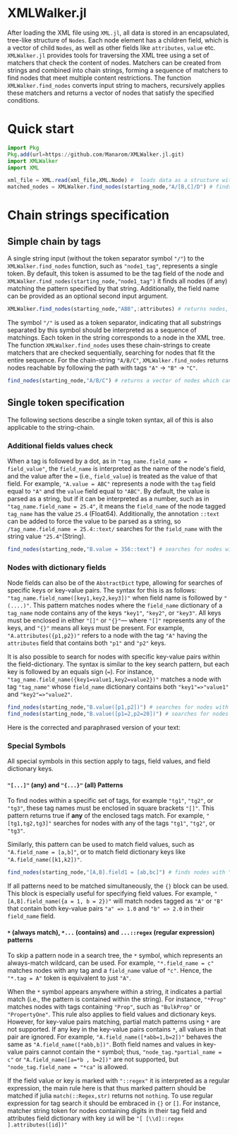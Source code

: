 # XMLWalker.jl

After loading the XML file using `XML.jl`, all data is stored in an encapsulated, tree-like structure of `Nodes`. Each node element has a children field, which is a vector of child `Nodes`, as well as other fields like `attributes`, `value` etc. `XMLWalker.jl` provides tools for traversing the XML tree using a set of matchers that check the content of nodes. Matchers can be created from strings and combined into chain strings, forming a sequence of matchers to find nodes that meet multiple content restrictions. The function `XMLWalker.find_nodes` converts input string to machers, recursively applies these matchers and returns a vector of nodes that satisfy the specified conditions.

# Quick start
```julia
import Pkg
Pkg.add(url=https://github.com/Manarom/XMLWalker.jl.git)
import XMLWalker
import XML

xml_file = XML.read(xml_file,XML.Node) #  loads data as a structure with multiple embedded nodes, root node is the `xml_file` object
matched_nodes = XMLWalker.find_nodes(starting_node,"A/[B,C]/D") # finds nodes, which match the specified path or single matching "A"=>"B"=>"D" or "A"=>"C"=>"D" route , starting_node can be the `xml_file` or any of its children
```
# Chain strings specification

## Simple chain by tags

A single string input (without the token separator symbol `"/"`) to the `XMLWalker.find_nodes` function, such as `"node1_tag"`, represents a single token. By default, this token is assumed to be the tag field of the node and  `XMLWalker.find_nodes(starting_node,"node1_tag")` it finds all nodes (if any) matching the pattern specified by that string. Additionally, the field name can be provided as an optional second input argument.
```julia
XMLWalker.find_nodes(starting_node,"ABB",:attributes) # returns nodes, that has "ABB" value of field `attributes`  
```
The symbol `"/"` is used as a token separator, indicating that all substrings separated by this symbol should be interpreted as a sequence of matchings. Each token in the string corresponds to a node in the XML tree. The function `XMLWalker.find_nodes` uses these chain-strings to create matchers that are checked sequentially, searching for nodes that fit the entire sequence. For the chain-string `"A/B/C"`, `XMLWalker.find_nodes` returns nodes reachable by following the path with tags `"A"` → `"B"` → `"C"`. 

```julia
find_nodes(starting_node,"A/B/C") # returns a vector of nodes which can be reached following the "A"->"B"->"C" chain (starting_node must has a field :tag = "A") 
```
## Single token specification

The following sections describe a single token syntax, all of this is also applicable to the string-chain.

### Additional fields values check

When a tag is followed by a dot, as in `"tag_name.field_name = field_value"`, the `field_name` is interpreted as the name of the node's field, and the value after the `=` (i.e., `field_value`) is treated as the value of that field. For example, `"A.value = ABC"` represents a node with the `tag` field equal to `"A"` and the `value` field equal to `"ABC"`. By default, the value is parsed as a string, but if it can be interpreted as a number, such as in `"tag_name.field_name = 25.4"`, it means the `field_name` of the node tagged `tag_name` has the value `25.4` (Float64). Additionally, the annotation `::text` can be added to force the value to be parsed as a string, so `/tag_name.field_name = 25.4::text/` searches for the `field_name` with the string value `"25.4"`(String).

```julia
find_nodes(starting_node,"B.value = 356::text") # searches for nodes with "B" tags and field value ="356"
```
### Nodes with dictionary fields

Node fields can also be of the `AbstractDict` type, allowing for searches of specific keys or key-value pairs. The syntax for this is as follows: `"tag_name.field_name([key1,key2,key3])"` when field name is followed by `"(....)"`. This pattern matches nodes where the `field_name` dictionary of a `tag_name` node contains any of the keys `"key1"`, `"key2"`, or `"key3"`. All keys must be enclosed in either `"[]"` or `"{}"`— where `"[]"` represents any of the keys, and `"{}"` means all keys must be present. For example, `"A.attributes({p1,p2})"` refers to a node with the tag `"A"` having the `attributes` field that contains both `"p1"` and `"p2"` keys.

It is also possible to search for nodes with specific key-value pairs within the field-dictionary. The syntax is similar to the key search pattern, but each key is followed by an equals sign (`=`). For instance, `"tag_name.field_name({key1=value1,key2=value2})"` matches a node with tag `"tag_name"` whose `field_name` dictionary contains both `"key1"=>"value1"` and `"key2"=>"value2"`.

```julia
find_nodes(starting_node,"B.value([p1,p2])") # searches for nodes with "B" tags and field value with any of p1 or p2 keys
find_nodes(starting_node,"B.value([p1=2,p2=20])") # searches for nodes with "B" tags and field value with all of "p1" => 2.0 and "p2" => 20.0 key-value pairs
```
Here is the corrected and paraphrased version of your text:

### Special Symbols

All special symbols in this section apply to tags, field values, and field dictionary keys.

#### `"[...]"` (any) and `"{...}"` (all) Patterns

To find nodes within a specific set of tags, for example `"tg1"`, `"tg2"`, or `"tg3"`, these tag names must be enclosed in square brackets `"[]"`. This pattern returns true if **any** of the enclosed tags match. For example, `"[tg1,tg2,tg3]"` searches for nodes with any of the tags `"tg1"`, `"tg2"`, or `"tg3"`. 

Similarly, this pattern can be used to match field values, such as `"A.field_name = [a,b]"`, or to match field dictionary keys like `"A.field_name([k1,k2])"`.


```julia
find_nodes(starting_node,"[A,B].field1 = [ab,bc]") # finds nodes with "A" or "B" tag field and "ab" or "ac" field1 field value 
```

If all patterns need to be matched simultaneously, the `{}` block can be used. This block is especially useful for specifying field values.  For example, `"[A,B].field_name({a = 1, b = 2})"` will match nodes tagged as `"A"` or `"B"` that contain both key-value pairs `"a" => 1.0` and `"b" => 2.0` in their `field_name` field.

#### `*` (always match), `*...` (contains) and `...::regex` (regular expression) patterns

To skip a pattern node in a search tree, the `*` symbol, which represents an always-match wildcard, can be used. For example, `"*.field_name = c"` matches nodes with any tag and a `field_name` value of `"c"`. Hence, the `"*.tag = A"` token is equivalent to
just `"A"`.

When the `*` symbol appears anywhere within a string, it indicates a partial match (i.e., the pattern is contained within the string). For instance, `"*Prop"` matches nodes with tags containing `"Prop"`, such as `"BulkProp"` or `"PropertyOne"`. This rule also applies to field values and dictionary keys. However, for key-value pairs matching, partial match patterns using `*` are not supported. If any key in the key-value pairs contains `*`, all values in that pair are ignored. For example, `"A.field_name([*abb=1,b=2])"` behaves the same as `"A.field_name([*abb,b])"`. Both field names and values in key-value pairs cannot contain the `*` symbol; thus, `"node_tag.*partial_name = c"` or `"A.field_name([a=*b , b=2])"` are not supported, but `"node_tag.field_name = "*ca"` is allowed.

If the field value or key is marked with `"::regex"` it is interpreted as a regular expression, the main rule here is that thus marked pattern should be matched if julia `match(::Regex,str)` returns not `nothing`. To use regular expression for tag search it should be embraced in `{}` or `[]`. For instance, matcher string token for nodes containing digits in their tag field and attributes field dictionary with key `id` will be `"[ [\\d]::regex ].attributes([id])"`